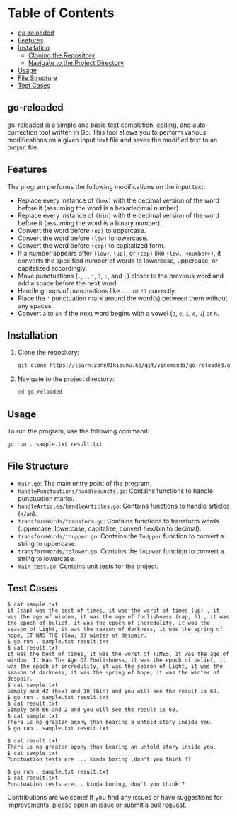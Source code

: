 # Table of Contents

- [go-reloaded](#go-reloaded)
- [Features](#features)
- [Installation](#installation)
  - [Cloning the Repository](#cloningthe-repository)
  - [Navigate to the Project Directory](#navigate-to-the-project-directory)
- [Usage](#usage)
- [File Structure](#file-structure)
- [Test Cases](#test-cases)

## go-reloaded

go-reloaded is a simple and basic text completion, editing, and auto-correction tool written in Go. This tool allows you to perform various modifications on a given input text file and saves the modified text to an output file.

## Features

The program performs the following modifications on the input text:

- Replace every instance of `(hex)` with the decimal version of the word before it (assuming the word is a hexadecimal number).
- Replace every instance of `(bin)` with the decimal version of the word before it (assuming the word is a binary number).
- Convert the word before `(up)` to uppercase.
- Convert the word before `(low)` to lowercase.
- Convert the word before `(cap)` to capitalized form.
- If a number appears after `(low)`, `(up)`, or `(cap)` like `(low, <number>)`, it converts the specified number of words to lowercase, uppercase, or capitalized accordingly.
- Move punctuations (`.`, `,`, `!`, `?`, `:`, and `;`) closer to the previous word and add a space before the next word.
- Handle groups of punctuations like `...` or `!?` correctly.
- Place the `'` punctuation mark around the word(s) between them without any spaces.
- Convert `a` to `an` if the next word begins with a vowel (`a`, `e`, `i`, `o`, `u`) or `h`.

## Installation

1. Clone the repository:

    ```bash
    git clone https://learn.zone01kisumu.ke/git/vinomondi/go-reloaded.git
    ```

2. Navigate to the project directory:

    ```bash
    cd go-reloaded
    ```

## Usage

To run the program, use the following command:

```bash
go run . sample.txt result.txt
```

## File Structure

- `main.go`: The main entry point of the program.
- `handlePunctuations/handlepuncts.go`: Contains functions to handle punctuation marks.
- `handleArticles/handleArticles.go`: Contains functions to handle articles (`a/an`).
- `transformWords/transform.go`: Contains functions to transform words (uppercase, lowercase, capitalize, convert hex/bin to decimal).
- `transformWords/toupper.go`: Contains the `ToUpper` function to convert a string to uppercase.
- `transformWords/tolower.go`: Contains the `ToLower` function to convert a string to lowercase.
- `main_test.go`: Contains unit tests for the project.

## Test Cases

```console
$ cat sample.txt
it (cap) was the best of times, it was the worst of times (up) , it was the age of wisdom, it was the age of foolishness (cap, 6) , it was the epoch of belief, it was the epoch of incredulity, it was the season of Light, it was the season of darkness, it was the spring of hope, IT WAS THE (low, 3) winter of despair.
$ go run . sample.txt result.txt
$ cat result.txt
It was the best of times, it was the worst of TIMES, it was the age of wisdom, It Was The Age Of Foolishness, it was the epoch of belief, it was the epoch of incredulity, it was the season of Light, it was the season of darkness, it was the spring of hope, it was the winter of despair.
$ cat sample.txt
Simply add 42 (hex) and 10 (bin) and you will see the result is 68.
$ go run . sample.txt result.txt
$ cat result.txt
Simply add 66 and 2 and you will see the result is 68.
$ cat sample.txt
There is no greater agony than bearing a untold story inside you.
$ go run . sample.txt result.txt

$ cat result.txt
There is no greater agony than bearing an untold story inside you.
$ cat sample.txt
Punctuation tests are ... kinda boring ,don't you think !?

$ go run . sample.txt result.txt
$ cat result.txt
Punctuation tests are... kinda boring, don't you think!?
```

Contributions are welcome! If you find any issues or have suggestions for improvements, please open an issue or submit a pull request.

